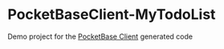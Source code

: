 # PocketBaseClient-MyTodoList

Demo project for the [PocketBase Client](https://github.com/iluvadev/PocketBaseClient-csharp) generated code
